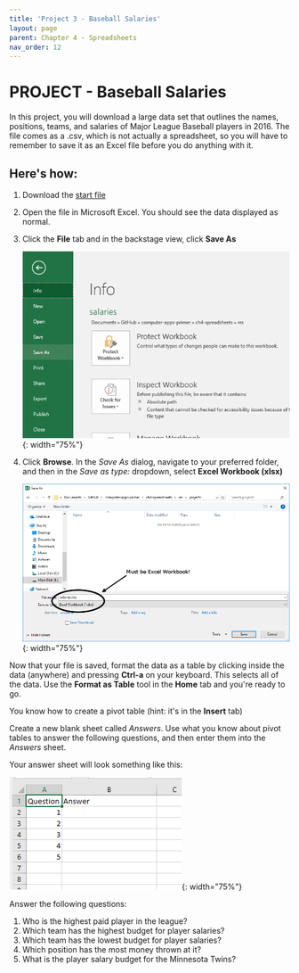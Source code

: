 ```yaml
--- 
title: 'Project 3 - Baseball Salaries'
layout: page
parent: Chapter 4 - Spreadsheets
nav_order: 12
---
```


PROJECT - Baseball Salaries
===========================

In this project, you will download a large data set that outlines the
names, positions, teams, and salaries of Major League Baseball players
in 2016. The file comes as a .csv, which is not actually a spreadsheet,
so you will have to remember to save it as an Excel file before you do
anything with it.

Here's how:
-----------

1.  Download the [start file](res/baseball.csv)
2.  Open the file in Microsoft Excel. You should see the data displayed
    as normal.
3.  Click the **File** tab and in the backstage view, click **Save As**

    ![](images/project_pivot/1.png){: width="75%"}

4.  Click **Browse**. In the *Save As* dialog, navigate to your
    preferred folder, and then in the *Save as type:* dropdown, select
    **Excel Workbook (xlsx)**

    ![](images/project_pivot/2.png){: width="75%"}

Now that your file is saved, format the data as a table by clicking
inside the data (anywhere) and pressing **Ctrl-a** on your keyboard.
This selects all of the data. Use the **Format as Table** tool in the
**Home** tab and you're ready to go.

You know how to create a pivot table (hint: it's in the **Insert** tab)

Create a new blank sheet called *Answers*. Use what you know about pivot
tables to answer the following questions, and then enter them into the
*Answers* sheet.

Your answer sheet will look something like this:

![](images/project_pivot/3.png){: width="75%"}

Answer the following questions:

1.  Who is the highest paid player in the league?
2.  Which team has the highest budget for player salaries?
3.  Which team has the lowest budget for player salaries?
4.  Which position has the most money thrown at it?
5.  What is the player salary budget for the Minnesota Twins?

